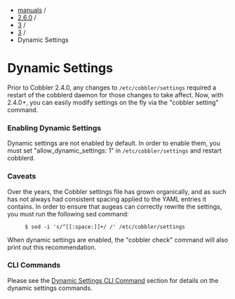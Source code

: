 
<!-- begin content -->

<div id="wrap" class="container">
 <div class="row">
  <div class="span8">
<ul class="breadcrumb"><li><a href="/manuals">manuals</a> <span class="divider">/</span></li><li><a href="/manuals/2.6.0">2.6.0</a> <span class="divider">/</span></li><li><a href="/manuals/2.6.0/3_-_General_Topics.html">3</a> <span class="divider">/</span></li><li><a href="/manuals/2.6.0/3/3_-_Cobbler_Settings.html">3</a> <span class="divider">/</span></li><li class="active">Dynamic Settings</li></ul>
   <h1>Dynamic Settings</h1>
<p>Prior to Cobbler 2.4.0, any changes to <code>/etc/cobbler/settings</code> required a restart of the cobblerd daemon for those changes to take affect. Now, with 2.4.0+, you can easily modify settings on the fly via the "cobbler setting" command.</p>

<h3>Enabling Dynamic Settings</h3>

<p>Dynamic settings are not enabled by default. In order to enable them, you must set "allow_dynamic_settings: 1" in <code>/etc/cobbler/settings</code> and restart cobblerd.</p>

<h3>Caveats</h3>

<p>Over the years, the Cobbler settings file has grown organically, and as such has not always had consistent spacing applied to the YAML entries it contains. In order to ensure that augeas can correctly rewrite the settings, you must run the following sed command:</p>

<p><figure class="highlight"><pre><code class="language-bash" data-lang="bash">$ sed -i &#39;s/^[[:space:]]+/ /&#39; /etc/cobbler/settings</code></pre></figure></p>

<p>When dynamic settings are enabled, the "cobbler check" command will also print out this recommendation.</p>

<h3>CLI Commands</h3>

<p>Please see the <a href="/manuals/2.6.0/3/2/11_-_Dynamic_Settings.html">Dynamic Settings CLI Command</a> section for details on the dynamic settings commands.</p>
